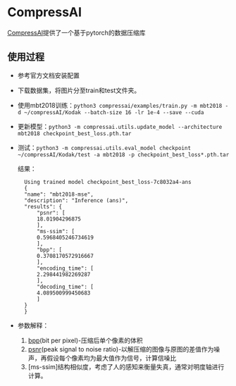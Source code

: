 # CompressAI

[CompressAI](https://github.com/InterDigitalInc/CompressAI)提供了一个基于pytorch的数据压缩库

## 使用过程

- 参考官方文档安装配置

- 下载数据集，将图片分至train和test文件夹。

- 使用mbt2018训练：`python3 compressai/examples/train.py -m mbt2018 -d ~/compressAI/Kodak --batch-size 16 -lr 1e-4 --save --cuda`

- 更新模型：`python3 -m compressai.utils.update_model --architecture mbt2018 checkpoint_best_loss.pth.tar`

- 测试：`python3 -m compressai.utils.eval_model checkpoint ~/compressAI/Kodak/test -a mbt2018 -p checkpoint_best_loss*.pth.tar`
  
  结果：
  ```
    Using trained model checkpoint_best_loss-7c8032a4-ans
    {
    "name": "mbt2018-mse",
    "description": "Inference (ans)",
    "results": {
        "psnr": [
        18.01904296875
        ],
        "ms-ssim": [
        0.5968405246734619
        ],
        "bpp": [
        0.3708170572916667
        ],
        "encoding_time": [
        2.298441982269287
        ],
        "decoding_time": [
        4.089500999450683
        ]
    }
    }
  ```

- 参数解释：
    1. [bpp](https://www.quora.com/What-is-the-meaning-of-bpp-0-025-of-an-image)(bit per pixel)-压缩后单个像素的体积
    2. [psnr](https://en.wikipedia.org/wiki/Peak_signal-to-noise_ratio)(peak signal to noise ratio)-以解压缩的图像与原图的差值作为噪声，再假设每个像素均为最大值作为信号，计算信噪比
    3. [ms-ssim]结构相似度，考虑了人的感知来衡量失真，通常对明度轴进行计算。